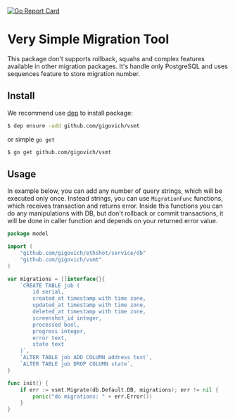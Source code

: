 [![Go Report Card](https://goreportcard.com/badge/github.com/gigovich/vsmt)](https://goreportcard.com/report/github.com/gigovich/vsmt)

# Very Simple Migration Tool
This package don't supports rollback, squahs and complex features available in other migration packages.
It's handle only PostgreSQL and uses sequences feature to store migration number.

## Install
We recommend use [dep](https://github.com/golang/dep) to install package:
```bash
$ dep ensure -add github.com/gigovich/vsmt
```
or simple `go get`
```bash
$ go get github.com/gigovich/vsmt
```

## Usage
In example below, you can add any number of query strings, which will be executed only once. Instead strings, you can use `MigrationFunc` functions, which receives transaction and
returns error. Inside this functions you can do any manipulations with DB, but don't rollback or commit transactions, it will be done in caller function and depends on your returned error value.
```go
package model

import (
	"github.com/gigovich/ethshot/service/db"
	"github.com/gigovich/vsmt"
)

var migrations = []interface{}{
	`CREATE TABLE job (
		id serial,
		created_at timestamp with time zone,
		updated_at timestamp with time zone,
		deleted_at timestamp with time zone,
		screenshot_id integer,
		processed bool,
		progress integer,
		error text,
		state text
	)`,
	`ALTER TABLE job ADD COLUMN address text`,
	`ALTER TABLE job DROP COLUMN state`,
}

func init() {
	if err := vsmt.Migrate(db.Default.DB, migrations); err != nil {
		panic("do migrations: " + err.Error())
	}
}
```

